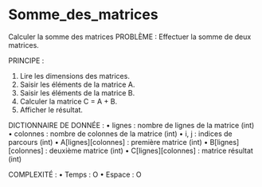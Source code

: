 # Somme_des_matrices
Calculer la somme des matrices 
PROBLÈME :
Effectuer la somme de deux matrices.

PRINCIPE :
1. Lire les dimensions des matrices.
2. Saisir les éléments de la matrice A.
3. Saisir les éléments de la matrice B.
4. Calculer la matrice C = A + B.
5. Afficher le résultat.

DICTIONNAIRE DE DONNÉE :
• lignes : nombre de lignes de la matrice (int)
• colonnes : nombre de colonnes de la matrice (int)
• i, j : indices de parcours (int)
• A[lignes][colonnes] : première matrice (int)
• B[lignes][colonnes] : deuxième matrice (int)
• C[lignes][colonnes] : matrice résultat (int)

COMPLEXITÉ :
• Temps : O
• Espace : O
